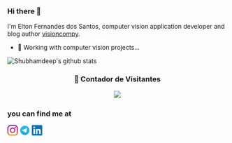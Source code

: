 ### Hi there 👋

I'm Elton Fernandes dos Santos, computer vision application developer and blog author [visioncompy](http://visioncompy.com).


- 🔭 Working with computer vision projects...



![Shubhamdeep's github stats](https://github-readme-stats.vercel.app/api?username=eltonfernando&show_icons=true&hide_border=true)


 <div align=center>
  <h3><b>📍 Contador de Visitantes</b></h3>
</div>
    
<!-- retro visitor counter -->  
<p align="center" >   
  <img src="https://profile-counter.glitch.me/eltonfernando/count.svg" />  
</p>



### you can find me at
[<img src="./img/instagram.jpg" alt="instagram logo" width="24">](https://www.instagram.com/eltonfernandosantos/?hl=pt-br)
[<img src = "img/telegram.png" alt="telegram logo" width="24">](https://t.me/eltonfernandessantos)
[<img src = "img/linkdin.png" alt="telegram logo" width="24">](www.linkedin.com/in/eltonfernandesdossantos)


